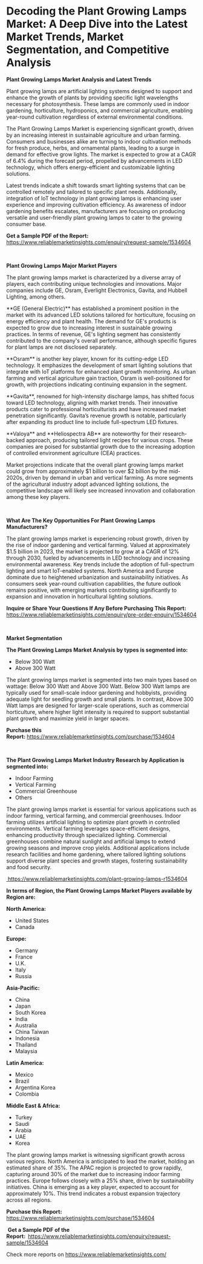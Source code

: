 <p><h1>Decoding the Plant Growing Lamps Market: A Deep Dive into the Latest Market Trends, Market Segmentation, and Competitive Analysis</h1></p><p><strong>Plant Growing Lamps Market Analysis and Latest Trends</strong></p>
<p><p>Plant growing lamps are artificial lighting systems designed to support and enhance the growth of plants by providing specific light wavelengths necessary for photosynthesis. These lamps are commonly used in indoor gardening, horticulture, hydroponics, and commercial agriculture, enabling year-round cultivation regardless of external environmental conditions.</p><p>The Plant Growing Lamps Market is experiencing significant growth, driven by an increasing interest in sustainable agriculture and urban farming. Consumers and businesses alike are turning to indoor cultivation methods for fresh produce, herbs, and ornamental plants, leading to a surge in demand for effective grow lights. The market is expected to grow at a CAGR of 6.4% during the forecast period, propelled by advancements in LED technology, which offers energy-efficient and customizable lighting solutions.</p><p>Latest trends indicate a shift towards smart lighting systems that can be controlled remotely and tailored to specific plant needs. Additionally, integration of IoT technology in plant growing lamps is enhancing user experience and improving cultivation efficiency. As awareness of indoor gardening benefits escalates, manufacturers are focusing on producing versatile and user-friendly plant growing lamps to cater to the growing consumer base.</p></p>
<p><strong>Get a Sample PDF of the Report:&nbsp;</strong> <a href="https://www.reliablemarketinsights.com/enquiry/request-sample/1534604?utm_campaign=3013&utm_medium=2&utm_source=Github&utm_content=ia&utm_term=08042025&utm_id=plant-growing-lamps">https://www.reliablemarketinsights.com/enquiry/request-sample/1534604</a></p>
<p>&nbsp;</p>
<p><strong>Plant Growing Lamps Major Market Players</strong></p>
<p><p>The plant growing lamps market is characterized by a diverse array of players, each contributing unique technologies and innovations. Major companies include GE, Osram, Everlight Electronics, Gavita, and Hubbell Lighting, among others.</p><p>**GE (General Electric)** has established a prominent position in the market with its advanced LED solutions tailored for horticulture, focusing on energy efficiency and plant health. The demand for GE's products is expected to grow due to increasing interest in sustainable growing practices. In terms of revenue, GE's lighting segment has consistently contributed to the company's overall performance, although specific figures for plant lamps are not disclosed separately.</p><p>**Osram** is another key player, known for its cutting-edge LED technology. It emphasizes the development of smart lighting solutions that integrate with IoT platforms for enhanced plant growth monitoring. As urban farming and vertical agriculture gain traction, Osram is well-positioned for growth, with projections indicating continuing expansion in the segment.</p><p>**Gavita**, renowned for high-intensity discharge lamps, has shifted focus toward LED technology, aligning with market trends. Their innovative products cater to professional horticulturists and have increased market penetration significantly. Gavita’s revenue growth is notable, particularly after expanding its product line to include full-spectrum LED fixtures.</p><p>**Valoya** and **Heliospectra AB** are noteworthy for their research-backed approach, producing tailored light recipes for various crops. These companies are poised for substantial growth due to the increasing adoption of controlled environment agriculture (CEA) practices.</p><p>Market projections indicate that the overall plant growing lamps market could grow from approximately $1 billion to over $2 billion by the mid-2020s, driven by demand in urban and vertical farming. As more segments of the agricultural industry adopt advanced lighting solutions, the competitive landscape will likely see increased innovation and collaboration among these key players.</p></p>
<p>&nbsp;</p>
<p><strong>What Are The Key Opportunities For Plant Growing Lamps Manufacturers?</strong></p>
<p><p>The plant growing lamps market is experiencing robust growth, driven by the rise of indoor gardening and vertical farming. Valued at approximately $1.5 billion in 2023, the market is projected to grow at a CAGR of 12% through 2030, fueled by advancements in LED technology and increasing environmental awareness. Key trends include the adoption of full-spectrum lighting and smart IoT-enabled systems. North America and Europe dominate due to heightened urbanization and sustainability initiatives. As consumers seek year-round cultivation capabilities, the future outlook remains positive, with emerging markets contributing significantly to expansion and innovation in horticultural lighting solutions.</p></p>
<p><strong>Inquire or Share Your Questions If Any Before Purchasing This Report:</strong> <a href="https://www.reliablemarketinsights.com/enquiry/pre-order-enquiry/1534604?utm_campaign=3013&utm_medium=2&utm_source=Github&utm_content=ia&utm_term=08042025&utm_id=plant-growing-lamps">https://www.reliablemarketinsights.com/enquiry/pre-order-enquiry/1534604</a></p>
<p>&nbsp;</p>
<p><strong>Market Segmentation</strong></p>
<p><strong>The Plant Growing Lamps Market Analysis by types is segmented into:</strong></p>
<p><ul><li>Below 300 Watt</li><li>Above 300 Watt</li></ul></p>
<p><p>The plant growing lamps market is segmented into two main types based on wattage: Below 300 Watt and Above 300 Watt. Below 300 Watt lamps are typically used for small-scale indoor gardening and hobbyists, providing adequate light for seedling growth and small plants. In contrast, Above 300 Watt lamps are designed for larger-scale operations, such as commercial horticulture, where higher light intensity is required to support substantial plant growth and maximize yield in larger spaces.</p></p>
<p><strong>Purchase this Report:&nbsp;</strong><a href="https://www.reliablemarketinsights.com/purchase/1534604?utm_campaign=3013&utm_medium=2&utm_source=Github&utm_content=ia&utm_term=08042025&utm_id=plant-growing-lamps">https://www.reliablemarketinsights.com/purchase/1534604</a></p>
<p>&nbsp;</p>
<p><strong>The Plant Growing Lamps Market Industry Research by Application is segmented into:</strong></p>
<p><ul><li>Indoor Farming</li><li>Vertical Farming</li><li>Commercial Greenhouse</li><li>Others</li></ul></p>
<p><p>The plant growing lamps market is essential for various applications such as indoor farming, vertical farming, and commercial greenhouses. Indoor farming utilizes artificial lighting to optimize plant growth in controlled environments. Vertical farming leverages space-efficient designs, enhancing productivity through specialized lighting. Commercial greenhouses combine natural sunlight and artificial lamps to extend growing seasons and improve crop yields. Additional applications include research facilities and home gardening, where tailored lighting solutions support diverse plant species and growth stages, fostering sustainability and food security.</p></p>
<p><a href="https://www.reliablemarketinsights.com/plant-growing-lamps-r1534604?utm_campaign=3013&utm_medium=2&utm_source=Github&utm_content=ia&utm_term=08042025&utm_id=plant-growing-lamps">&nbsp;https://www.reliablemarketinsights.com/plant-growing-lamps-r1534604</a></p>
<p><strong>In terms of Region, the Plant Growing Lamps Market Players available by Region are:</strong></p>
<p>
    <p> <strong> North America: </strong>
        <ul>
            <li>United States</li>
            <li>Canada</li>
        </ul>
        </p> 
    <p> <strong> Europe: </strong>
        <ul>
            <li>Germany</li>
            <li>France</li>
            <li>U.K.</li>
            <li>Italy</li>
            <li>Russia</li>
        </ul>
        </p> 
    <p> <strong> Asia-Pacific: </strong>
        <ul>
            <li>China</li>
            <li>Japan</li>
            <li>South Korea</li>
            <li>India</li>
            <li>Australia</li>
            <li>China Taiwan</li>
            <li>Indonesia</li>
            <li>Thailand</li>
            <li>Malaysia</li>
        </ul>
        </p> 
    <p> <strong> Latin America: </strong>
        <ul>
            <li>Mexico</li>
            <li>Brazil</li>
            <li>Argentina Korea</li>
            <li>Colombia</li>
        </ul>
        </p> 
    <p> <strong> Middle East & Africa: </strong>
        <ul>
            <li>Turkey</li>
            <li>Saudi</li>
            <li>Arabia</li>
            <li>UAE</li>
            <li>Korea</li>
        </ul>
    </p>
    </p>
<p><p>The plant growing lamps market is witnessing significant growth across various regions. North America is anticipated to lead the market, holding an estimated share of 35%. The APAC region is projected to grow rapidly, capturing around 30% of the market due to increasing indoor farming practices. Europe follows closely with a 25% share, driven by sustainability initiatives. China is emerging as a key player, expected to account for approximately 10%. This trend indicates a robust expansion trajectory across all regions.</p></p>
<p><strong>Purchase this Report: </strong><a href="https://www.reliablemarketinsights.com/purchase/1534604?utm_campaign=3013&utm_medium=2&utm_source=Github&utm_content=ia&utm_term=08042025&utm_id=plant-growing-lamps">https://www.reliablemarketinsights.com/purchase/1534604</a></p>
<p>&nbsp;<strong>Get a Sample PDF of the Report:&nbsp;&nbsp;</strong><a href="https://www.reliablemarketinsights.com/enquiry/request-sample/1534604?utm_campaign=3013&utm_medium=2&utm_source=Github&utm_content=ia&utm_term=08042025&utm_id=plant-growing-lamps">https://www.reliablemarketinsights.com/enquiry/request-sample/1534604</a></p>
<p><strong></strong></p>
<p>Check more reports on <a href="https://www.reliablemarketinsights.com/?utm_campaign=3013&utm_medium=2&utm_source=Github&utm_content=ia&utm_term=08042025&utm_id=plant-growing-lamps">https://www.reliablemarketinsights.com/</a></p>